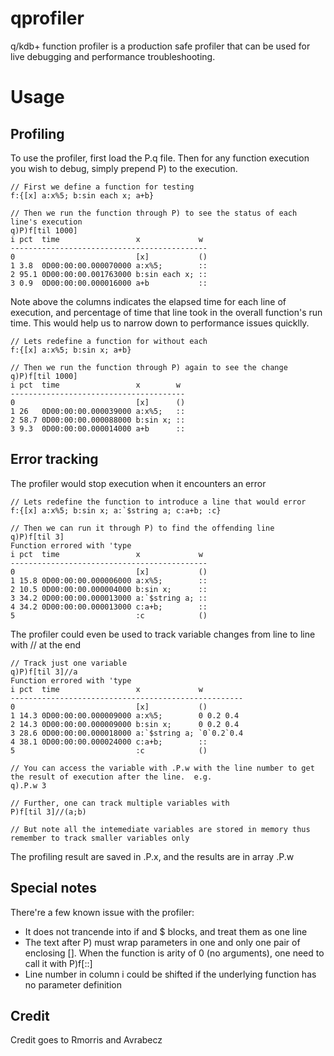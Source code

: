 # qprofiler
q/kdb+ function profiler is a production safe profiler that can be used for live debugging and performance troubleshooting.

# Usage

## Profiling
To use the profiler, first load the P.q file.  Then for any function execution you wish to debug, simply prepend P) to the execution.

```
// First we define a function for testing
f:{[x] a:x%5; b:sin each x; a+b}

// Then we run the function through P) to see the status of each line's execution
q)P)f[til 1000]
i pct  time                 x             w
--------------------------------------------
0                           [x]           ()
1 3.8  0D00:00:00.000070000 a:x%5;        ::
2 95.1 0D00:00:00.001763000 b:sin each x; ::
3 0.9  0D00:00:00.000016000 a+b           ::

```

Note above the columns indicates the elapsed time for each line of execution, and percentage of time that line took in the overall function's run time.  This would help us to narrow down to performance issues quicklly.


```
// Lets redefine a function for without each
f:{[x] a:x%5; b:sin x; a+b}

// Then we run the function through P) again to see the change
q)P)f[til 1000]
i pct  time                 x        w
---------------------------------------
0                           [x]      ()
1 26   0D00:00:00.000039000 a:x%5;   ::
2 58.7 0D00:00:00.000088000 b:sin x; ::
3 9.3  0D00:00:00.000014000 a+b      ::

```


## Error tracking

The profiler would stop execution when it encounters an error

```
// Lets redefine the function to introduce a line that would error
f:{[x] a:x%5; b:sin x; a:`$string a; c:a+b; :c}

// Then we can run it through P) to find the offending line
q)P)f[til 3]
Function errored with 'type
i pct  time                 x             w
--------------------------------------------
0                           [x]           ()
1 15.8 0D00:00:00.000006000 a:x%5;        ::
2 10.5 0D00:00:00.000004000 b:sin x;      ::
3 34.2 0D00:00:00.000013000 a:`$string a; ::
4 34.2 0D00:00:00.000013000 c:a+b;        ::
5                           :c            ()
```


The profiler could even be used to track variable changes from line to line with // at the end

```
// Track just one variable
q)P)f[til 3]//a
Function errored with 'type
i pct  time                 x             w
----------------------------------------------------
0                           [x]           ()
1 14.3 0D00:00:00.000009000 a:x%5;        0 0.2 0.4
2 14.3 0D00:00:00.000009000 b:sin x;      0 0.2 0.4
3 28.6 0D00:00:00.000018000 a:`$string a; `0`0.2`0.4
4 38.1 0D00:00:00.000024000 c:a+b;        ::
5                           :c            ()

// You can access the variable with .P.w with the line number to get the result of execution after the line.  e.g.
q).P.w 3

// Further, one can track multiple variables with
P)f[til 3]//(a;b)

// But note all the intemediate variables are stored in memory thus remember to track smaller variables only

```

The profiling result are saved in .P.x, and the results are in array .P.w


## Special notes
There're a few known issue with the profiler:
- It does not trancende into if and $ blocks, and treat them as one line
- The text after P) must wrap parameters in one and only one pair of enclosing [].  When the function is arity of 0 (no arguments), one need to call it with P)f[::]
- Line number in column i could be shifted if the underlying function has no parameter definition



## Credit
Credit goes to Rmorris and Avrabecz 








